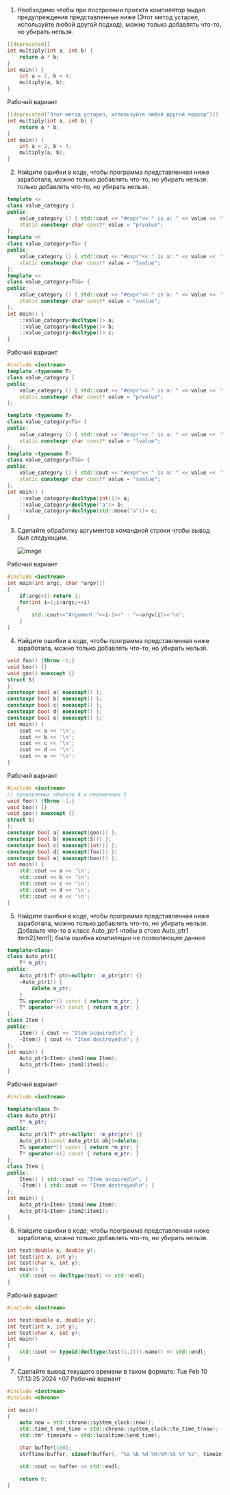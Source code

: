 1) Необходимо чтобы при построении проекта компилятор выдал предупреждения представленные ниже (Этот метод устарел, используйте любой другой подход), можно
только добавлять что-то, но убирать нельзя.
```cpp
[[deprecated]]
int multiply(int a, int b) {
    return a * b;
}
int main() {
    int a = 2, b = 4;
    multiply(a, b);
}
```
Рабочий вариант
```cpp
[[deprecated("Этот метод устарел, используйте любой другой подход")]]
int multiply(int a, int b) {
    return a * b;
}
int main() {
    int a = 2, b = 4;
    multiply(a, b);
}
```
2) Найдите ошибки в коде, чтобы программа представленная ниже заработала, можно только добавлять что-то, но убирать нельзя.
только добавлять что-то, но убирать нельзя.
```cpp
template <>
class value_category {
public:
    value_category () { std::cout << "#expr"<< " is a: " << value << '\n'; }
    static constexpr char const* value = "prvalue";
};
template <>
class value_category<T&> {
public:
    value_category () { std::cout << "#expr"<< " is a: " << value << '\n'; }
    static constexpr char const* value = "lvalue";
};
template <>
class value_category<T&&> {
public:
    value_category () { std::cout << "#expr"<< " is a: " << value << '\n'; }
    static constexpr char const* value = "xvalue";
};
int main() {
    ::value_category<decltype()> a;
    ::value_category<decltype()> b;
    ::value_category<decltype()> c;
}
```
Рабочий вариант
```cpp
#include <iostream>
template <typename T>
class value_category {
public:
    value_category () { std::cout << "#expr"<< " is a: " << value << '\n'; }
    static constexpr char const* value = "prvalue";
};

template <typename T>
class value_category<T&> {
public:
    value_category () { std::cout << "#expr"<< " is a: " << value << '\n'; }
    static constexpr char const* value = "lvalue";
};
template <typename T>
class value_category<T&&> {
public:
    value_category () { std::cout << "#expr"<< " is a: " << value << '\n'; }
    static constexpr char const* value = "xvalue";
};
int main() {
    ::value_category<decltype(int())> a;
    ::value_category<decltype("a")> b;
    ::value_category<decltype(std::move("a"))> c;
}
```
3) Сделайте обработку аргументов командной строки чтобы вывод был следующим.
   
   ![image](https://github.com/user-attachments/assets/1eaf1205-1376-4f1e-91d6-2091e877fa9d)
   
Рабочий вариант
```cpp
#include <iostream>
int main(int argc, char *argv[])
{
    if(argc<1) return 1;
    for(int i=1;i<argc;++i)
   {
        std::cout<<"Argument "<<i-1<<" : "<<argv[i]<<'\n';
    }
}
```
4) Найдите ошибки в коде, чтобы программа представленная ниже заработала, можно только добавлять что-то, но убирать нельзя.
```cpp
void foo() {throw -1;}
void boo() {}
void goo() noexcept {}
struct S{
};
constexpr bool a{ noexcept() };
constexpr bool b{ noexcept() };
constexpr bool c{ noexcept() };
constexpr bool d{ noexcept() };
constexpr bool e{ noexcept() };
int main() {
    cout << a << '\n';
    cout << b << '\n';
    cout << c << '\n';
    cout << d << '\n';
    cout << e << '\n';
}
```
Рабочий вариант
```cpp
#include <iostream>
// проверяемых объекта 4 а переменных 5
void foo() {throw -1;}
void boo() {}
void goo() noexcept {}
struct S{
};
constexpr bool a{ noexcept(goo()) };
constexpr bool b{ noexcept(S()) };
constexpr bool c{ noexcept(int()) };
constexpr bool d{ noexcept(foo()) };
constexpr bool e{ noexcept(boo()) };
int main() {
    std::cout << a << '\n';
    std::cout << b << '\n';
    std::cout << c << '\n';
    std::cout << d << '\n';
    std::cout << e << '\n';
}

```
5) Найдите ошибки в коде, чтобы программа представленная ниже заработала, можно только добавлять что-то, но убирать нельзя. Добавьте что-то в класс Auto_ptr1 чтобы в стоке Auto_ptr1<Item> item2(item1); была ошибка компиляции не позволяющее данное
```cpp
template<class>
class Auto_ptr1{
    T* m_ptr;
public:
    Auto_ptr1(T* ptr=nullptr) :m_ptr(ptr) {}
    ~Auto_ptr1() {
        delete m_ptr;
    }
    T& operator*() const { return *m_ptr; }
    T* operator->() const { return m_ptr; }
};
class Item {
public:
    Item() { cout << "Item acquired\n"; }
    ~Item() { cout << "Item destroyed\n"; }
};
int main() {
    Auto_ptr1<Item> item1(new Item);
    Auto_ptr1<Item> item2(item1);
}

```
Рабочий вариант
```cpp
#include <iostream>

template<class T>
class Auto_ptr1{
    T* m_ptr;
public:
    Auto_ptr1(T* ptr=nullptr) :m_ptr(ptr) {}
    Auto_ptr1(const Auto_ptr1& obj)=delete;
    T& operator*() const { return *m_ptr; }
    T* operator->() const { return m_ptr; }
};
class Item {
public:
    Item() { std::cout << "Item acquired\n"; }
    ~Item() { std::cout << "Item destroyed\n"; }
};
int main() {
    Auto_ptr1<Item> item1(new Item);
    Auto_ptr1<Item> item2(item1);
}

```
6) Найдите ошибки в коде, чтобы программа представленная ниже заработала, можно только добавлять что-то, но убирать нельзя.
```cpp
int test(double x, double y);
int test(int x, int y);
int test(char x, int y);
int main() {
    std::cout << decltype(test) << std::endl;
}
```
Рабочий вариант
```cpp
#include <iostream>

int test(double x, double y);
int test(int x, int y);
int test(char x, int y);
int main()
{
    std::cout << typeid(decltype(test(1,2))).name() << std::endl;
}
```
7) Сделайте вывод текущего времени в таком формате: Tue Feb 10 17:13:25 2024 +07
 Рабочий вариант
```cpp  
#include <iostream>
#include <chrono>

int main()
{
    auto now = std::chrono::system_clock::now();
    std::time_t end_time = std::chrono::system_clock::to_time_t(now);
    std::tm* timeinfo = std::localtime(&end_time);

    char buffer[100];
    strftime(buffer, sizeof(buffer), "%a %b %d %H:%M:%S %Y %z", timeinfo);

    std::cout << buffer << std::endl;

    return 0;
}
```
